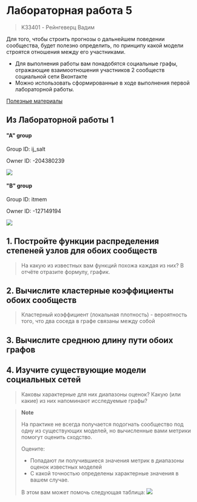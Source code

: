 # Лабораторная работа 5
> K33401 - Рейнгеверц Вадим
>

Для того, чтобы строить прогнозы о дальнейшем поведении сообщества, будет полезно определить, по принципу какой модели строятся отношения между его участниками. 
- Для выполнения работы вам понадобятся социальные графы, отражающие взаимоотношения участников 2 сообществ социальной сети Вконтакте 
- Можно использовать сформированные в ходе выполнения первой лабораторной работы. 


[Полезные материалы](http://leonidzhukov.net/hse/2014/socialnetworks/)

## Из Лабораторной работы 1

#### "A" group
Group ID: ij_salt

Owner ID: -204380239

![](https://i.imgur.com/OMgukiH.png)


#### "B" group
Group ID: itmem

Owner ID: -127149194

![](https://i.imgur.com/86oXhVa.png)



## 1. Постройте функции распределения степеней узлов для обоих сообществ
> На какую из известных вам функций похожа каждая из них? В отчёте отразите формулу, график. 

## 2. Вычислите кластерные коэффициенты обоих сообществ
> Кластерный коэффициент (локальная плотность) - вероятность того, что два соседа в графе связаны между собой
>


## 3. Вычислите среднюю длину пути обоих графов


## 4. Изучите существующие модели социальных сетей
> Каковы характерные для них диапазоны оценок? 
> Какую (или какие) из них напоминают исследуемые графы?
>
> 


> **Note**
> 
> На практике не всегда получается подогнать сообщество под одну из существующих моделей, но вычисленные вами метрики помогут оценить сходство. 
> 
> Оцените:
> - Попадают ли получившиеся значения метрик в диапазоны оценок известных моделей
> - С какой точностью определены характерные значения в вашем случае. 
> 
> В этом вам может помочь следующая таблица:
> ![](https://i.imgur.com/tg8ADUX.png)
